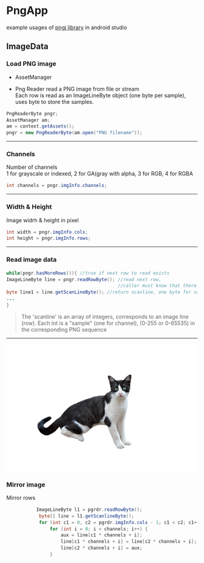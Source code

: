 # PngApp
example usages of [pngj library](https://github.com/leonbloy/pngj) in android studio
## ImageData
### Load PNG image
* AssetManager

* Png Reader
read a PNG image from file or stream\
Each row is read as an ImageLineByte object (one byte per sample),
uses byte to store the samples.
```java
PngReaderByte pngr;
AssetManager am;
am = context.getAssets();
pngr = new PngReaderByte(am.open("PNG filename"));
```
------------------------------------
### Channels
Number of channels \
1 for grayscale or indexed, 2 for GA(gray with alpha, 3 for RGB, 4 for RGBA   
```java
int channels = pngr.imgInfo.channels;
```
------------------------------------
### Width & Height

Image widrh & height in pixel

```java
int width = pngr.imgInfo.cols;
int height = pngr.imgInfo.rows;
```
------------------------------------
### Read image data

```java
while(pngr.hasMoreRows()){ //true if next row to read exists
ImageLineByte line = pngr.readRowByte(); //read next row, 
                                         //caller must know that there are more rows to read
byte line1 = line.getScanLineByte(); //return scanline, one byte for sample
...
}
```
>The 'scanline' is an array of integers, corresponds to an image line (row).
Each int is a "sample" (one for channel), (0-255 or 0-65535) in the corresponding PNG sequence

------------------------------------

![cat](https://github.com/kyung221/PngApp/blob/master/cat.png?raw=true)

### Mirror image
Mirror rows 
```java
           ImageLineByte l1 = pgrdr.readRowByte();
            byte[] line = l1.getScanlineByte();
            for (int c1 = 0, c2 = pgrdr.imgInfo.cols - 1; c1 < c2; c1++, c2--) {
                for (int i = 0; i < channels; i++) {
                    aux = line[c1 * channels + i];
                    line[c1 * channels + i] = line[c2 * channels + i];
                    line[c2 * channels + i] = aux;
                }
```

